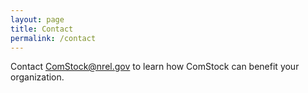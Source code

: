 ```yaml
---
layout: page
title: Contact
permalink: /contact
---
```


Contact [ComStock@nrel.gov](mailto:ComStock@nrel.gov) to learn how ComStock can benefit your organization.
